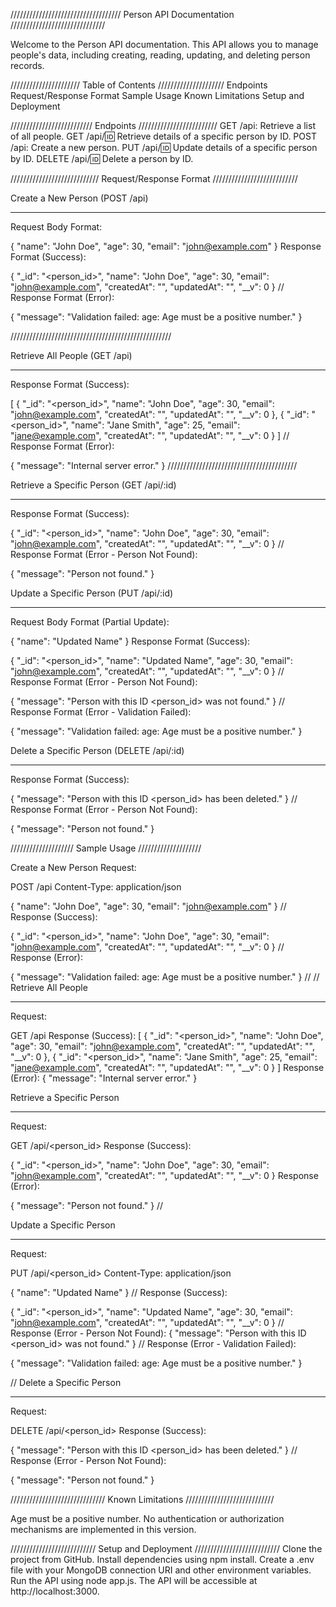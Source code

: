 ///////////////////////////////////
Person API Documentation
//////////////////////////////

Welcome to the Person API documentation. This API allows you to manage people's data, including creating, reading, updating, and deleting person records.


//////////////////////
Table of Contents
/////////////////////
Endpoints
Request/Response Format
Sample Usage
Known Limitations
Setup and Deployment

//////////////////////////
Endpoints
/////////////////////////
GET /api: Retrieve a list of all people.
GET /api/:id: Retrieve details of a specific person by ID.
POST /api: Create a new person.
PUT /api/:id: Update details of a specific person by ID.
DELETE /api/:id: Delete a person by ID.

////////////////////////////
Request/Response Format
///////////////////////////

Create a New Person (POST /api)
*******************************
Request Body Format:

{
  "name": "John Doe",
  "age": 30,
  "email": "john@example.com"
}
Response Format (Success):

{
  "_id": "<person_id>",
  "name": "John Doe",
  "age": 30,
  "email": "john@example.com",
  "createdAt": "<timestamp>",
  "updatedAt": "<timestamp>",
  "__v": 0
}
//
Response Format (Error):

{
  "message": "Validation failed: age: Age must be a positive number."
}

///////////////////////////////////////////////////


Retrieve All People (GET /api)
*********************************

Response Format (Success):

[
  {
    "_id": "<person_id>",
    "name": "John Doe",
    "age": 30,
    "email": "john@example.com",
    "createdAt": "<timestamp>",
    "updatedAt": "<timestamp>",
    "__v": 0
  },
  {
    "_id": "<person_id>",
    "name": "Jane Smith",
    "age": 25,
    "email": "jane@example.com",
    "createdAt": "<timestamp>",
    "updatedAt": "<timestamp>",
    "__v": 0
  }
]
//
Response Format (Error):

{
  "message": "Internal server error."
}
/////////////////////////////////////////


Retrieve a Specific Person (GET /api/:id)
***********************************************

Response Format (Success):

{
  "_id": "<person_id>",
  "name": "John Doe",
  "age": 30,
  "email": "john@example.com",
  "createdAt": "<timestamp>",
  "updatedAt": "<timestamp>",
  "__v": 0
}
//
Response Format (Error - Person Not Found):

{
  "message": "Person not found."
}

Update a Specific Person (PUT /api/:id)
******************************************

Request Body Format (Partial Update):

{
  "name": "Updated Name"
}
Response Format (Success):

{
  "_id": "<person_id>",
  "name": "Updated Name",
  "age": 30,
  "email": "john@example.com",
  "createdAt": "<timestamp>",
  "updatedAt": "<timestamp>",
  "__v": 0
}
//
Response Format (Error - Person Not Found):

{
  "message": "Person with this ID <person_id> was not found."
}
//
Response Format (Error - Validation Failed):

{
  "message": "Validation failed: age: Age must be a positive number."
}

Delete a Specific Person (DELETE /api/:id)
**********************************************

Response Format (Success):

{
  "message": "Person with this ID <person_id> has been deleted."
}
//
Response Format (Error - Person Not Found):

{
  "message": "Person not found."
}



////////////////////
Sample Usage
////////////////////

Create a New Person
Request:

POST /api
Content-Type: application/json

{
  "name": "John Doe",
  "age": 30,
  "email": "john@example.com"
}
//
Response (Success):

{
  "_id": "<person_id>",
  "name": "John Doe",
  "age": 30,
  "email": "john@example.com",
  "createdAt": "<timestamp>",
  "updatedAt": "<timestamp>",
  "__v": 0
}
//
Response (Error):

{
  "message": "Validation failed: age: Age must be a positive number."
}
//
//
Retrieve All People
**********************
Request:

GET /api
Response (Success):
[
  {
    "_id": "<person_id>",
    "name": "John Doe",
    "age": 30,
    "email": "john@example.com",
    "createdAt": "<timestamp>",
    "updatedAt": "<timestamp>",
    "__v": 0
  },
  {
    "_id": "<person_id>",
    "name": "Jane Smith",
    "age": 25,
    "email": "jane@example.com",
    "createdAt": "<timestamp>",
    "updatedAt": "<timestamp>",
    "__v": 0
  }
]
Response (Error):
{
  "message": "Internal server error."
}

Retrieve a Specific Person
****************************
Request:

GET /api/<person_id>
Response (Success):

{
  "_id": "<person_id>",
  "name": "John Doe",
  "age": 30,
  "email": "john@example.com",
  "createdAt": "<timestamp>",
  "updatedAt": "<timestamp>",
  "__v": 0
}
Response (Error):

{
  "message": "Person not found."
}
//

Update a Specific Person
*************************
Request:

PUT /api/<person_id>
Content-Type: application/json

{
  "name": "Updated Name"
}
//
Response (Success):

{
  "_id": "<person_id>",
  "name": "Updated Name",
  "age": 30,
  "email": "john@example.com",
  "createdAt": "<timestamp>",
  "updatedAt": "<timestamp>",
  "__v": 0
}
//
Response (Error - Person Not Found):
{
  "message": "Person with this ID <person_id> was not found."
}
//
Response (Error - Validation Failed):

{
  "message": "Validation failed: age: Age must be a positive number."
}

//
Delete a Specific Person
*******************************
Request:

DELETE /api/<person_id>
Response (Success):

{
  "message": "Person with this ID <person_id> has been deleted."
}
//
Response (Error - Person Not Found):

{
  "message": "Person not found."
}



//////////////////////////////
Known Limitations
////////////////////////////

Age must be a positive number.
No authentication or authorization mechanisms are implemented in this version.

///////////////////////////
Setup and Deployment
///////////////////////////
Clone the project from GitHub.
Install dependencies using npm install.
Create a .env file with your MongoDB connection URI and other environment variables.
Run the API using node app.js.
The API will be accessible at http://localhost:3000.





